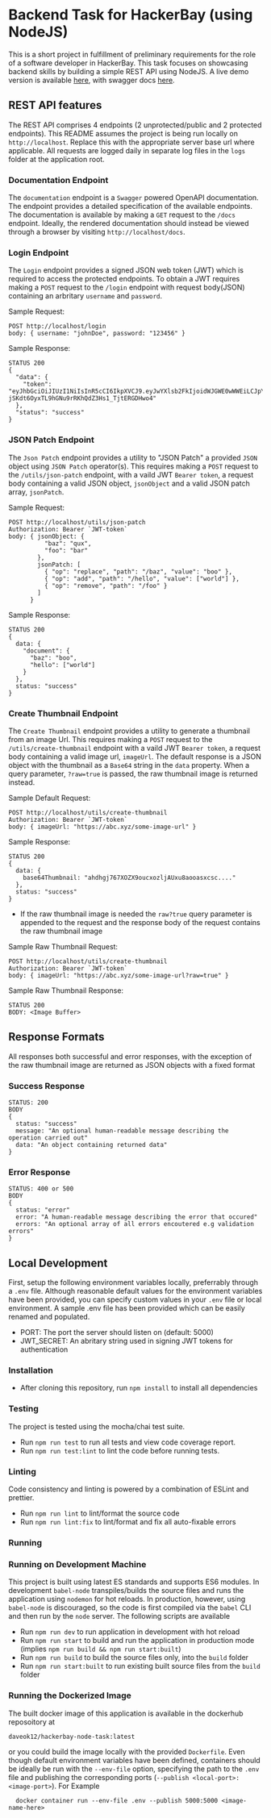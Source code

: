 # Backend Task for HackerBay (using NodeJS)

This is a short project in fulfillment of preliminary requirements for the role of a software developer in HackerBay. This task focuses on showcasing backend skills by building a simple REST API using NodeJS. A live demo version is available [here](https://hackerbay-utils-app.herokuapp.com), with swagger docs [here](https://hackerbay-utils-app.herokuapp.com/docs).

## REST API features

The REST API comprises 4 endpoints (2 unprotected/public and 2 protected endpoints). This README assumes the project is being run locally on `http://localhost`. Replace this with the appropriate server base url where applicable. All requests are logged daily in separate log files in the `logs` folder at the application root.

### Documentation Endpoint

The `documentation` endpoint is a `Swagger` powered OpenAPI documentation. The endpoint provides a detailed specification of the available endpoints. The documentation is available by making a `GET` request to the `/docs` endpoint. Ideally, the rendered documentation should instead be viewed through a browser by visiting `http://localhost/docs`.

### Login Endpoint

The `Login` endpoint provides a signed JSON web token (JWT) which is required to access the protected endpoints. To obtain a JWT requires making a `POST` request to the `/login` endpoint with request body(JSON) containing an arbritary `username` and `password`.

Sample Request:

```
POST http://localhost/login
body: { username: "johnDoe", password: "123456" }
```

Sample Response:

```
STATUS 200
{
  "data": {
    "token": "eyJhbGciOiJIUzI1NiIsInR5cCI6IkpXVCJ9.eyJwYXlsb2FkIjoidWJGWE0wWWEiLCJpYXQiOjE2MTIzOTE0ODIsImV4cCI6MTYxMjQ3Nzg4Mn0.W_-jSKdt6OyxTL9hGNu9rRKhQdZ3Hs1_TjtERGDHwo4"
  },
  "status": "success"
}
```

### JSON Patch Endpoint

The `Json Patch` endpoint provides a utility to "JSON Patch" a provided `JSON` object using `JSON Patch` operator(s). This requires making a `POST` request to the `/utils/json-patch` endpoint, with a vaild JWT `Bearer token`, a request body containing a valid JSON object, `jsonObject` and a valid JSON patch array, `jsonPatch`.

Sample Request:

```
POST http://localhost/utils/json-patch
Authorization: Bearer `JWT-token`
body: { jsonObject: {
          "baz": "qux",
          "foo": "bar"
        },
        jsonPatch: [
          { "op": "replace", "path": "/baz", "value": "boo" },
          { "op": "add", "path": "/hello", "value": ["world"] },
          { "op": "remove", "path": "/foo" }
        ]
      }
```

Sample Response:

```
STATUS 200
{
  data: {
    "document": {
      "baz": "boo",
      "hello": ["world"]
    }
  },
  status: "success"
}
```

### Create Thumbnail Endpoint

The `Create Thumbnail` endpoint provides a utility to generate a thumbnail from an image Url. This requires making a `POST` request to the `/utils/create-thumbnail` endpoint with a vaild JWT `Bearer token`, a request body containing a valid image url, `imageUrl`. The default response is a JSON object with the thumbnail as a `Base64` string in the `data` property. When a query parameter, `?raw=true` is passed, the raw thumbnail image is returned instead. 

Sample Default Request:

```
POST http://localhost/utils/create-thumbnail
Authorization: Bearer `JWT-token`
body: { imageUrl: "https://abc.xyz/some-image-url" }
```

Sample Response:

```
STATUS 200
{
  data: {
    base64Thumbnail: "ahdhgj767XOZX9oucxozljAUxu8aooasxcsc...."
  },
  status: "success"
}
```

- If the raw thumbnail image is needed the `raw?true` query parameter is appended to the request and the response body of the request contains the raw thumbnail image

Sample Raw Thumbnail Request:

```
POST http://localhost/utils/create-thumbnail
Authorization: Bearer `JWT-token`
body: { imageUrl: "https://abc.xyz/some-image-url?raw=true" }
```

Sample Raw Thumbnail Response:

```
STATUS 200
BODY: <Image Buffer>
```

## Response Formats

All responses both successful and error responses, with the exception of the raw thumbnail image are returned as JSON objects with a fixed format

### Success Response

```
STATUS: 200
BODY
{
  status: "success"
  message: "An optional human-readable message describing the operation carried out"
  data: "An object containing returned data"
}

```

### Error Response

```
STATUS: 400 or 500
BODY
{
  status: "error"
  error: "A human-readable message describing the error that occured"
  errors: "An optional array of all errors encoutered e.g validation errors"
}

```

## Local Development

First, setup the following environment variables locally, preferrably through a `.env` file. Although reasonable default values for the environment variables have been provided, you can specify custom values in your `.env` file or local environment. A sample .env file has been provided which can be easily renamed and populated.

- PORT: The port the server should listen on (default: 5000)
- JWT_SECRET: An abritary string used in signing JWT tokens for authentication

### Installation

- After cloning this repository, run `npm install` to install all dependencies
### Testing

The project is tested using the mocha/chai test suite. 
- Run `npm run test` to run all tests and view code coverage report.
- Run `npm run test:lint` to lint the code before running tests. 

### Linting

Code consistency and linting is powered by a combination of ESLint and prettier. 
- Run `npm run lint` to lint/format the source code
- Run `npm run lint:fix` to lint/format and fix all auto-fixable errors

### Running

### Running on Development Machine
This project is built using latest ES standards and supports ES6 modules. In development `babel-node` transpiles/builds the source files and runs the application using `nodemon` for hot reloads. In production, however, using `babel-node` is discouraged, so the code is first compiled via the `babel` CLI and then run by the `node` server. The following scripts are available
- Run `npm run dev` to run application in development with hot reload
- Run `npm run start` to build and run the application in production mode (implies `npm run build && npm run start:built`)
- Run `npm run build` to build the source files only, into the `build` folder
- Run `npm run start:built` to run existing built source files from the `build` folder

### Running the Dockerized Image

The built docker image of this application is available in the dockerhub reposoitory at 
```
daveok12/hackerbay-node-task:latest
``` 
or you could build the image locally with the provided `Dockerfile`. Even though default environment variables have been defined, containers should be ideally be run with the `--env-file` option, specifying the path to the `.env` file and publishing the corresponding ports (`--publish <local-port>:<image-port>`). For Example

```
  docker container run --env-file .env --publish 5000:5000 <image-name-here>
```